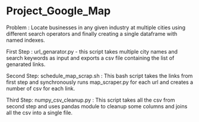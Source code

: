 # Project_Google_Map

Problem : Locate businesses in any given industry at multiple cities using different search operators and finally creating a single dataframe with named indexes.

First Step :
url_genarator.py - this script takes multiple city names and search keywords as input and exports a csv file containing the list of genarated links.

Second Step:
schedule_map_scrap.sh : This bash script takes the links from first step and synchronously runs map_scraper.py for each url and creates a number of csv for each link.

Third Step:
numpy_csv_cleanup.py : This script takes all the csv from second step and uses pandas module to cleanup some columns and joins all the csv into a single file. 
